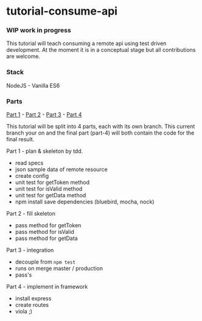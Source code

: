 # tutorial-consume-api

### WIP work in progress

This tutorial will teach consuming a remote api using test driven development. At the moment it is in a conceptual stage
but all contributions are welcome.

### Stack

NodeJS - Vanilla ES6

### Parts

[Part 1](tutorial-consume-api/blob/part-1) - [Part 2](tutorial-consume-api/blob/part-2) - [Part 3](tutorial-consume-api/blob/part-3) - [Part 4](tutorial-consume-api/blob/part-4)

This tutorial will be split into 4 parts, each with its own branch. This current
branch your on and the final part (part-4) will both contain the code for the
final result.

Part 1 - plan & skeleton by tdd.

  - read specs
  - json sample data of remote resource
  - create config
  - unit test for getToken method
  - unit test for isValid method
  - unit test for getData method
  - npm install save dependencies (bluebird, mocha, nock)

Part 2 - fill skeleton

  - pass method for getToken
  - pass method for isValid
  - pass method for getData

Part 3 - integration

  - decouple from `npm test`
  - runs on merge master / production
  - pass's

Part 4 - implement in framework

 - install express
 - create routes
 - viola ;)
